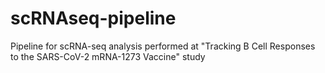# scRNAseq-pipeline
Pipeline for scRNA-seq analysis performed at "Tracking B Cell Responses to the SARS-CoV-2 mRNA-1273 Vaccine" study
